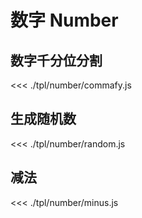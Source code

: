 # 数字 Number

## 数字千分位分割

<<< ./tpl/number/commafy.js

## 生成随机数

<<< ./tpl/number/random.js

## 减法
<<< ./tpl/number/minus.js
